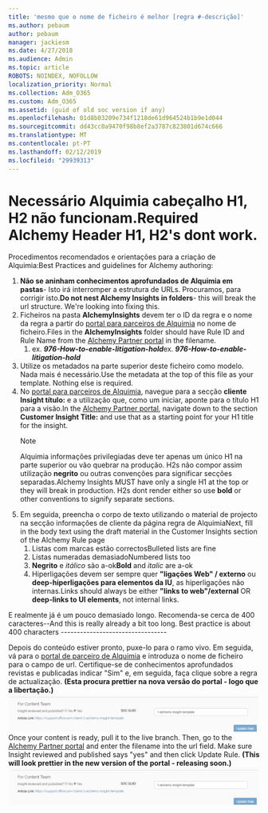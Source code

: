 ```yaml
---
title: 'mesmo que o nome de ficheiro é melhor [regra #-descrição]'
ms.author: pebaum
author: pebaum
manager: jackiesm
ms.date: 4/27/2018
ms.audience: Admin
ms.topic: article
ROBOTS: NOINDEX, NOFOLLOW
localization_priority: Normal
ms.collection: Adm_O365
ms.custom: Adm_O365
ms.assetid: (guid of old soc version if any)
ms.openlocfilehash: 01d8b03209e734f1218de61d964524b1b9e1d044
ms.sourcegitcommit: dd43cc0a9470f98b8ef2a3787c823801d674c666
ms.translationtype: MT
ms.contentlocale: pt-PT
ms.lasthandoff: 02/12/2019
ms.locfileid: "29939313"
---
```

# <a name="required-alchemy-header-h1-h2s-dont-work"></a><span data-ttu-id="b5d85-102">Necessário Alquimia cabeçalho H1, H2 não funcionam.</span><span class="sxs-lookup"><span data-stu-id="b5d85-102">Required Alchemy Header H1, H2's dont work.</span></span>
<span data-ttu-id="b5d85-103">Procedimentos recomendados e orientações para a criação de Alquimia:</span><span class="sxs-lookup"><span data-stu-id="b5d85-103">Best Practices and guidelines for Alchemy authoring:</span></span>

1. <span data-ttu-id="b5d85-p101">**Não se aninham conhecimentos aprofundados de Alquimia em pastas**- Isto irá interromper a estrutura de URLs. Procuramos, para corrigir isto.</span><span class="sxs-lookup"><span data-stu-id="b5d85-p101">**Do not nest Alchemy Insights in folders**- this will break the url structure. We're looking into fixing this.</span></span>
1. <span data-ttu-id="b5d85-106">Ficheiros na pasta **AlchemyInsights** devem ter o ID da regra e o nome da regra a partir do [portal para parceiros de Alquimia](https://alchemyportal.azurewebsites.net) no nome de ficheiro.</span><span class="sxs-lookup"><span data-stu-id="b5d85-106">Files in the **AlchemyInsights** folder should have Rule ID and Rule Name from the [Alchemy Partner portal](https://alchemyportal.azurewebsites.net) in the filename.</span></span>
    1. <span data-ttu-id="b5d85-p102">ex. ***976-How-to-enable-litigation-hold***</span><span class="sxs-lookup"><span data-stu-id="b5d85-p102">ex. ***976-How-to-enable-litigation-hold***</span></span>
1. <span data-ttu-id="b5d85-p103">Utilize os metadados na parte superior deste ficheiro como modelo. Nada mais é necessário.</span><span class="sxs-lookup"><span data-stu-id="b5d85-p103">Use the metadata at the top of this file as your template. Nothing else is required.</span></span>
1. <span data-ttu-id="b5d85-111">No [portal para parceiros de Alquimia](https://alchemyportal.azurewebsites.net), navegue para a secção **cliente Insight título:** e a utilização que, como um iniciar, aponte para o título H1 para a visão.</span><span class="sxs-lookup"><span data-stu-id="b5d85-111">In the [Alchemy Partner portal](https://alchemyportal.azurewebsites.net), navigate down to the section **Customer Insight Title:** and use that as a starting point for your H1 title for the insight.</span></span> 
    > [!NOTE]
    > <span data-ttu-id="b5d85-p104">Alquimia informações privilegiadas deve ter apenas um único H1 na parte superior ou vão quebrar na produção. H2s não compor assim utilização **negrito** ou outras convenções para significar secções separadas.</span><span class="sxs-lookup"><span data-stu-id="b5d85-p104">Alchemy Insights MUST have only a single H1 at the top or they will break in production. H2s dont render either so use **bold** or other conventions to signify separate sections.</span></span>
1. <span data-ttu-id="b5d85-114">Em seguida, preencha o corpo de texto utilizando o material de projecto na secção informações de cliente da página regra de Alquimia</span><span class="sxs-lookup"><span data-stu-id="b5d85-114">Next, fill in the body text using the draft material in the Customer Insights section of the Alchemy Rule page</span></span>
    1. <span data-ttu-id="b5d85-115">Listas com marcas estão correctos</span><span class="sxs-lookup"><span data-stu-id="b5d85-115">Bulleted lists are fine</span></span>
    1. <span data-ttu-id="b5d85-116">Listas numeradas demasiado</span><span class="sxs-lookup"><span data-stu-id="b5d85-116">Numbered lists too</span></span>
    1. <span data-ttu-id="b5d85-117">**Negrito** e *itálico* são a-ok</span><span class="sxs-lookup"><span data-stu-id="b5d85-117">**Bold** and *italic* are a-ok</span></span>
    1. <span data-ttu-id="b5d85-118">Hiperligações devem ser sempre quer **"ligações Web" / externo** ou **deep-hiperligações para elementos da IU**, as hiperligações não internas.</span><span class="sxs-lookup"><span data-stu-id="b5d85-118">Links should always be either **"links to web"/external** OR **deep-links to UI elements**, not internal links.</span></span>

<span data-ttu-id="b5d85-p105">E realmente já é um pouco demasiado longo. Recomenda-se cerca de 400 caracteres--</span><span class="sxs-lookup"><span data-stu-id="b5d85-p105">And this is really already a bit too long. Best practice is about 400 characters ---------------------------------</span></span>

<span data-ttu-id="b5d85-p106">Depois do conteúdo estiver pronto, puxe-lo para o ramo vivo. Em seguida, vá para o [portal de parceiro de Alquimia](https://alchemyportal.azurewebsites.net) e introduza o nome de ficheiro para o campo de url. Certifique-se de conhecimentos aprofundados revistas e publicadas indicar "Sim" e, em seguida, faça clique sobre a regra de actualização. **(Esta procura prettier na nova versão do portal - logo que a libertação.)** 
 ![campo url](media/for-content-team.PNG)</span><span class="sxs-lookup"><span data-stu-id="b5d85-p106">Once your content is ready, pull it to the live branch. Then, go to the [Alchemy Partner portal](https://alchemyportal.azurewebsites.net) and enter the filename into the url field. Make sure Insight reviewed and published says "yes" and then click Update Rule. **(This will look prettier in the new version of the portal - releasing soon.)**
![url field](media/for-content-team.PNG)</span></span>

